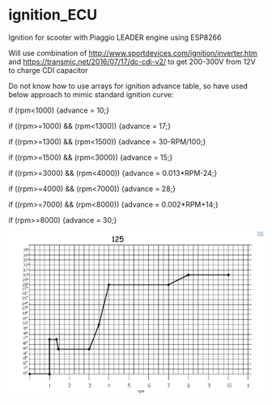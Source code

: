 # ignition_ECU

Ignition for scooter with Piaggio LEADER engine using ESP8266

Will use combination of http://www.sportdevices.com/ignition/inverter.htm and https://transmic.net/2016/07/17/dc-cdi-v2/ to get 200-300V from 12V to charge CDI capacitor

Do not know how to use arrays for ignition advance table, so have used below approach to mimic standard ignition curve:

if (rpm<1000) {advance = 10;}

if ((rpm>=1000) && (rpm<1300)) {advance = 17;}

if ((rpm>=1300) && (rpm<1500)) {advance = 30-RPM/100;}

if ((rpm>=1500) && (rpm<3000)) {advance = 15;}

if ((rpm>=3000) && (rpm<4000)) {advance = 0.013*RPM-24;}

if ((rpm>=4000) && (rpm<7000)) {advance = 28;}

if ((rpm>=7000) && (rpm<8000)) {advance = 0.002*RPM+14;}

if (rpm>=8000) {advance = 30;}



![img](https://raw.githubusercontent.com/rverzinkevicius/ignition_ECU/master/advance.png)
